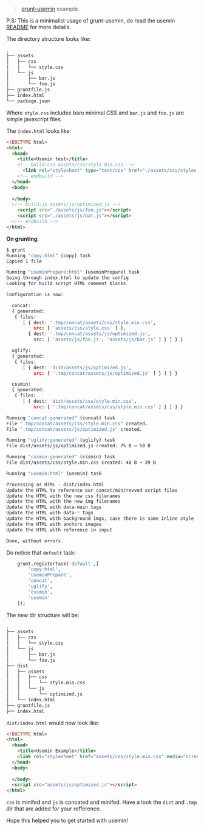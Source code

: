 > [grunt-usemin](https://github.com/yeoman/grunt-usemin) example.

P.S: This is a minimalist usage of grunt-usemin, do read the usemin [README](https://github.com/yeoman/grunt-usemin/blob/master/README.md) for more details.


The directory structure looks like:

```sh
.
├── assets
│   ├── css
│   │   └── style.css
│   └── js
│       ├── bar.js
│       └── foo.js
├── gruntfile.js
├── index.html
└── package.json
```

Where `style.css` includes bare minimal CSS and `bar.js` and `foo.js` are simple javascript files.

The `index.html` looks like:

```html
<!DOCTYPE html>
<html>
  <head>
    <title>Usemin test</title>
    <!-- build:css assets/css/style.min.css -->
      <link rel="stylesheet" type="text/css" href="./assets/css/styles.css" media="screen" />
    <!-- endbuild -->
  </head>
  <body>
  
  </body>
  <!-- build:js assets/js/optimized.js -->
    <script src="./assets/js/foo.js"></script>
    <script src="./assets/js/bar.js"></script>
  <!-- endbuild -->  
</html>
```

__On grunting__: 

```sh
$ grunt
Running "copy:html" (copy) task
Copied 1 file

Running "useminPrepare:html" (useminPrepare) task
Going through index.html to update the config
Looking for build script HTML comment blocks

Configuration is now:

  concat:
  { generated: 
   { files: 
      [ { dest: '.tmp/concat/assets/css/style.min.css',
          src: [ 'assets/css/style.css' ] },
        { dest: '.tmp/concat/assets/js/optimized.js',
          src: [ 'assets/js/foo.js', 'assets/js/bar.js' ] } ] } }

  uglify:
  { generated: 
   { files: 
      [ { dest: 'dist/assets/js/optimized.js',
          src: [ '.tmp/concat/assets/js/optimized.js' ] } ] } }

  cssmin:
  { generated: 
   { files: 
      [ { dest: 'dist/assets/css/style.min.css',
          src: [ '.tmp/concat/assets/css/style.min.css' ] } ] } }

Running "concat:generated" (concat) task
File ".tmp/concat/assets/css/style.min.css" created.
File ".tmp/concat/assets/js/optimized.js" created.

Running "uglify:generated" (uglify) task
File dist/assets/js/optimized.js created: 75 B → 58 B

Running "cssmin:generated" (cssmin) task
File dist/assets/css/style.min.css created: 48 B → 39 B

Running "usemin:html" (usemin) task

Processing as HTML - dist/index.html
Update the HTML to reference our concat/min/revved script files
Update the HTML with the new css filenames
Update the HTML with the new img filenames
Update the HTML with data-main tags
Update the HTML with data-* tags
Update the HTML with background imgs, case there is some inline style
Update the HTML with anchors images
Update the HTML with reference in input

Done, without errors.
```

Do notice that `default` task:

```sh
	grunt.registerTask('default',[
		'copy:html',
		'useminPrepare',
		'concat',
		'uglify',
        'cssmin',
		'usemin'
    ]);
```

The new dir structure will be:

```sh
.
├── assets
│   ├── css
│   │   └── style.css
│   └── js
│       ├── bar.js
│       └── foo.js
├── dist
│   ├── assets
│   │   ├── css
│   │   │   └── style.min.css
│   │   └── js
│   │       └── optimized.js
│   └── index.html
├── gruntfile.js
├── index.html
```

`dist/index.html` would now look like:

```html 
<!DOCTYPE html>
<html>
  <head>
    <title>Usemin Example</title>
    <link rel="stylesheet" href="assets/css/style.min.css" media="screen"/>
  </head>
  <body>
  
  </body>
  <script src="assets/js/optimized.js"></script>
</html>
```

`css` is minifed and `js` is concated and minifed. Have a look the `dist` and `.tmp` dir that are added for your refference.

Hope this helped you to get started with usemin!



